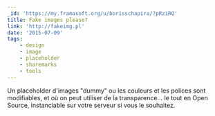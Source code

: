 ```yaml
---
_id: 'https://my.framasoft.org/u/borisschapira/?pRziRQ'
title: Fake images please?
link: 'http://fakeimg.pl'
date: '2015-07-09'
tags:
    - design
    - image
    - placeholder
    - sharemarks
    - tools
---
```


<div class="markdown"><p>Un placeholder d'images &quot;dummy&quot; ou les couleurs et les polices sont modifiables, et où on peut utiliser de la transparence... le tout en Open Source, instanciable sur votre serveur si vous le souhaitez.
</p></div>
